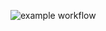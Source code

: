 ![example workflow](https://github.com/artem4es/yamdb_final/actions/workflows/yamdb_workflow.yml/badge.svg)
